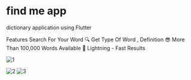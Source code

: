 # find me app

dictionary application using  Flutter 

Features
Search For Your Word 🔍
Get Type Of Word , Definition  😎
More Than 100,000 Words Available 🤯
Lightning - Fast Results 

![1](https://user-images.githubusercontent.com/61249937/125175452-e8347380-e1d4-11eb-9999-61f6cf5708a5.jpg)

![2](https://user-images.githubusercontent.com/61249937/125175477-229e1080-e1d5-11eb-9aa0-5d53c8af2526.jpg)
![3](https://user-images.githubusercontent.com/61249937/125175509-5711cc80-e1d5-11eb-80a4-d133e382c833.jpg)
